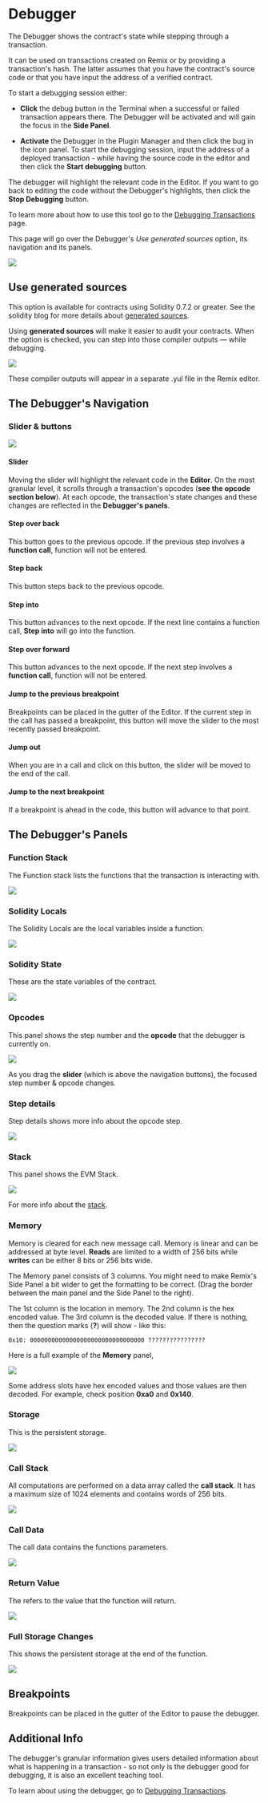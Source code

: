 # Debugger

The Debugger shows the contract's state while stepping through a transaction.

It can be used on transactions created on Remix or by providing a transaction's hash. The latter assumes that you have the contract's source code or that you have input the address of a verified contract.

To start a debugging session either:

- **Click** the debug button in the Terminal when a successful or failed transaction appears there. The Debugger will be activated and will gain the focus in the **Side Panel**.

- **Activate** the Debugger in the Plugin Manager and then click the bug in the icon panel. To start the debugging session, input the address of a deployed transaction - while having the source code in the editor and then click the **Start debugging** button.

The debugger will highlight the relevant code in the Editor. If you want to go back to editing the code without the Debugger's highlights, then click the **Stop Debugging** button.

To learn more about how to use this tool go to the [Debugging Transactions](tutorial_debug.html) page.

This page will go over the Debugger's _Use generated sources_ option, its navigation and its panels.

![](images/a-debugger-overview.png)

## Use generated sources

This option is available for contracts using Solidity 0.7.2 or greater. See the solidity blog for more details about [generated sources](https://blog.soliditylang.org/2020/09/28/solidity-0.7.2-release-announcement/#notable-new-features).

Using **generated sources** will make it easier to audit your contracts. When the option is checked, you can step into those compiler outputs — while debugging.

![](images/a-debug-use-gen-sources.png)

These compiler outputs will appear in a separate .yul file in the Remix editor.

## The Debugger's Navigation

### Slider & buttons

![](images/a-debug-nav.png)

#### Slider

Moving the slider will highlight the relevant code in the **Editor**. On the most granular level, it scrolls through a transaction's opcodes (**see the opcode section below**). At each opcode, the transaction's state changes and these changes are reflected in the **Debugger's panels**.

#### Step over back

This button goes to the previous opcode. If the previous step involves a **function call**, function will not be entered.

#### Step back

This button steps back to the previous opcode.

#### Step into

This button advances to the next opcode. If the next line contains a function call, **Step into** will go into the function.

#### Step over forward

This button advances to the next opcode. If the next step involves a **function call**, function will not be entered.

#### Jump to the previous breakpoint

Breakpoints can be placed in the gutter of the Editor. If the current step in the call has passed a breakpoint, this button will move the slider to the most recently passed breakpoint.

#### Jump out

When you are in a call and click on this button, the slider will be moved to the end of the call.

#### Jump to the next breakpoint

If a breakpoint is ahead in the code, this button will advance to that point.

## The Debugger's Panels

### Function Stack

The Function stack lists the functions that the transaction is interacting with.

![](images/a-debug-func-stack.png)

### Solidity Locals

The Solidity Locals are the local variables inside a function.

![](images/a-debug-sol-locals.png)

### Solidity State

These are the state variables of the contract.

![](images/a-debug-sol-state.png)

### Opcodes

This panel shows the step number and the **opcode** that the debugger is currently on.

![](images/a-debug-opcodes1.png)

As you drag the **slider** (which is above the navigation buttons), the focused step number & opcode changes.

### Step details

Step details shows more info about the opcode step.

![](images/a-debug-step-detail.png)

### Stack

This panel shows the EVM Stack.

![](images/a-debugger-panel-stack.png)

For more info about the [stack](<https://en.wikipedia.org/wiki/Stack_(abstract_data_type)>).

### Memory

Memory is cleared for each new message call. Memory is linear and can be addressed at byte level. **Reads** are limited to a width of 256 bits while **writes** can be either 8 bits or 256 bits wide.

The Memory panel consists of 3 columns. You might need to make Remix's Side Panel a bit wider to get the formatting to be correct. (Drag the border between the main panel and the Side Panel to the right).

The 1st column is the location in memory. The 2nd column is the hex encoded value. The 3rd column is the decoded value. If there is nothing, then the question marks (**?**) will show - like this:

```Shell
0x10: 00000000000000000000000000000000 ????????????????
```

Here is a full example of the **Memory** panel,

![](images/a-debugger-memory.png)

Some address slots have hex encoded values and those values are then decoded. For example, check position **0xa0** and **0x140**.

### Storage

This is the persistent storage.

![](images/a-debug-storage.png)

### Call Stack

All computations are performed on a data array called the **call stack**. It has a maximum size of 1024 elements and contains words of 256 bits.

![](images/a-debug-call-stack.png)

### Call Data

The call data contains the functions parameters.

![](images/a-debug-call-data.png)

### Return Value

The refers to the value that the function will return.

![](images/a-debug-return.png)

### Full Storage Changes

This shows the persistent storage at the end of the function.

![](images/a-debug-full-store-change.png)

## Breakpoints

Breakpoints can be placed in the gutter of the Editor to pause the debugger.

## Additional Info

The debugger's granular information gives users detailed information about what is happening in a transaction - so not only is the debugger good for debugging, it is also an excellent teaching tool.

To learn about using the debugger, go to [Debugging Transactions](tutorial_debug.html).
